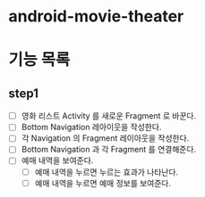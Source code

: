 # android-movie-theater

# 기능 목록
## step1
- [ ] 영화 리스트 Activity 를 새로운 Fragment 로 바꾼다.
- [ ] Bottom Navigation 레아이웃을 작성한다.
- [ ] 각 Navigation 의 Fragment 레이아웃을 작성한다.
- [ ] Bottom Navigation 과 각 Fragment 를 연결해준다.
- [ ] 예매 내역을 보여준다.
  - [ ] 예매 내역을 누르면 누르는 효과가 나타난다. 
  - [ ] 예매 내역을 누르면 예매 정보를 보여준다.